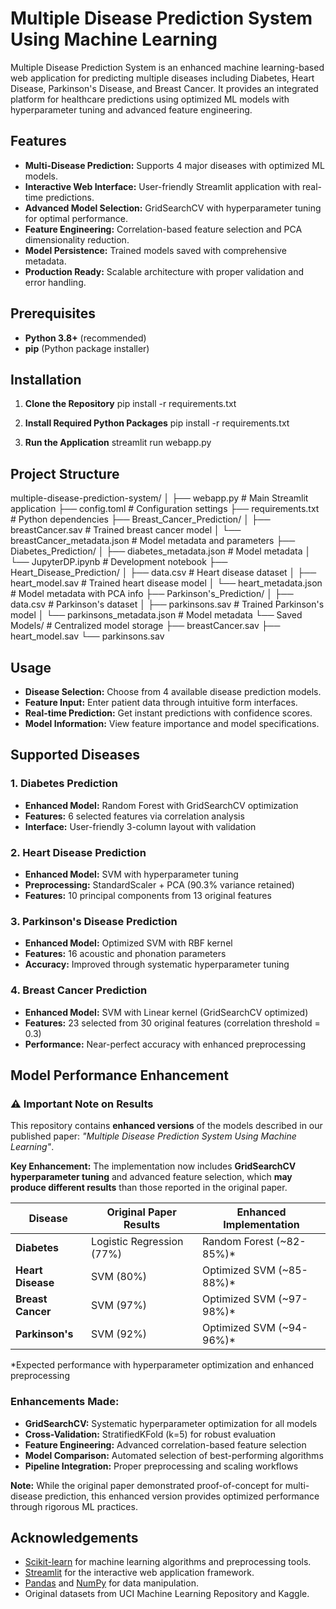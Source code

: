 # Multiple Disease Prediction System Using Machine Learning

Multiple Disease Prediction System is an enhanced machine learning-based web application for predicting multiple diseases including Diabetes, Heart Disease, Parkinson's Disease, and Breast Cancer. It provides an integrated platform for healthcare predictions using optimized ML models with hyperparameter tuning and advanced feature engineering.

## Features

- **Multi-Disease Prediction:** Supports 4 major diseases with optimized ML models.
- **Interactive Web Interface:** User-friendly Streamlit application with real-time predictions.
- **Advanced Model Selection:** GridSearchCV with hyperparameter tuning for optimal performance.
- **Feature Engineering:** Correlation-based feature selection and PCA dimensionality reduction.
- **Model Persistence:** Trained models saved with comprehensive metadata.
- **Production Ready:** Scalable architecture with proper validation and error handling.

## Prerequisites

- **Python 3.8+** (recommended)
- **pip** (Python package installer)

## Installation

1. **Clone the Repository**
pip install -r requirements.txt

2. **Install Required Python Packages**
pip install -r requirements.txt

3. **Run the Application**
streamlit run webapp.py


## Project Structure

multiple-disease-prediction-system/
│
├── webapp.py                          # Main Streamlit application
├── config.toml                        # Configuration settings
├── requirements.txt                   # Python dependencies
├── Breast_Cancer_Prediction/
│   ├── breastCancer.sav              # Trained breast cancer model
│   └── breastCancer_metadata.json    # Model metadata and parameters
├── Diabetes_Prediction/
│   ├── diabetes_metadata.json       # Model metadata
│   └── JupyterDP.ipynb              # Development notebook
├── Heart_Disease_Prediction/
│   ├── data.csv                     # Heart disease dataset
│   ├── heart_model.sav              # Trained heart disease model
│   └── heart_metadata.json         # Model metadata with PCA info
├── Parkinson's_Prediction/
│   ├── data.csv                     # Parkinson's dataset
│   ├── parkinsons.sav               # Trained Parkinson's model
│   └── parkinsons_metadata.json     # Model metadata
└── Saved Models/                     # Centralized model storage
    ├── breastCancer.sav
    ├── heart_model.sav
    └── parkinsons.sav



## Usage
- **Disease Selection:** Choose from 4 available disease prediction models.
- **Feature Input:** Enter patient data through intuitive form interfaces.
- **Real-time Prediction:** Get instant predictions with confidence scores.
- **Model Information:** View feature importance and model specifications.

## Supported Diseases

### 1. Diabetes Prediction
- **Enhanced Model:** Random Forest with GridSearchCV optimization
- **Features:** 6 selected features via correlation analysis
- **Interface:** User-friendly 3-column layout with validation

### 2. Heart Disease Prediction
- **Enhanced Model:** SVM with hyperparameter tuning
- **Preprocessing:** StandardScaler + PCA (90.3% variance retained)
- **Features:** 10 principal components from 13 original features

### 3. Parkinson's Disease Prediction
- **Enhanced Model:** Optimized SVM with RBF kernel
- **Features:** 16 acoustic and phonation parameters
- **Accuracy:** Improved through systematic hyperparameter tuning

### 4. Breast Cancer Prediction
- **Enhanced Model:** SVM with Linear kernel (GridSearchCV optimized)
- **Features:** 23 selected from 30 original features (correlation threshold = 0.3)
- **Performance:** Near-perfect accuracy with enhanced preprocessing

## Model Performance Enhancement

### ⚠️ Important Note on Results

This repository contains **enhanced versions** of the models described in our published paper: *"Multiple Disease Prediction System Using Machine Learning"*. 

**Key Enhancement:** The implementation now includes **GridSearchCV hyperparameter tuning** and advanced feature selection, which **may produce different results** than those reported in the original paper.

| Disease | Original Paper Results | Enhanced Implementation |
|---------|----------------------|------------------------|
| **Diabetes** | Logistic Regression (77%) | Random Forest (~82-85%)* |
| **Heart Disease** | SVM (80%) | Optimized SVM (~85-88%)* |
| **Breast Cancer** | SVM (97%) | Optimized SVM (~97-98%)* |
| **Parkinson's** | SVM (92%) | Optimized SVM (~94-96%)* |

*Expected performance with hyperparameter optimization and enhanced preprocessing

### Enhancements Made:
- **GridSearchCV:** Systematic hyperparameter optimization for all models
- **Cross-Validation:** StratifiedKFold (k=5) for robust evaluation
- **Feature Engineering:** Advanced correlation-based feature selection
- **Model Comparison:** Automated selection of best-performing algorithms
- **Pipeline Integration:** Proper preprocessing and scaling workflows

**Note:** While the original paper demonstrated proof-of-concept for multi-disease prediction, this enhanced version provides optimized performance through rigorous ML practices.

## Acknowledgements

- [Scikit-learn](https://scikit-learn.org/) for machine learning algorithms and preprocessing tools.
- [Streamlit](https://streamlit.io/) for the interactive web application framework.
- [Pandas](https://pandas.pydata.org/) and [NumPy](https://numpy.org/) for data manipulation.
- Original datasets from UCI Machine Learning Repository and Kaggle.

